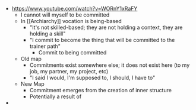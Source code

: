 - https://www.youtube.com/watch?v=WORnY1xRaFY
	- I cannot will myself to be committed
	- In [[Archiarchy]] vocation is being-based
		- "It's not skilled-based; they are not holding a context, they are holding a skill"
		- "I commit to become the thing that will be committed to the trainer path"
			- Commit to being committed
	- Old map
		- Commitments exist somewhere else; it does not exist here (to my job, my partner, my project, etc)
		- "I said I would, I'm supposed to, I should, I have to"
	- New Map
		- Commitment emerges from the creation of inner structure
		- Potentially a result of
-
